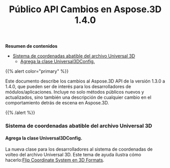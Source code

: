 ﻿---
title: Público API Cambios en Aspose.3D 1.4.0
type: docs
weight: 30
url: /es/net/public-api-changes-in-aspose-3d-1-4-0/
---
**Resumen de contenidos**

- [Sistema de coordenadas abatible del archivo Universal 3D](#PublicAPIChangesinAspose.3D1.4.0-FlipCoordinateSystemofUniversal3DFile) 
  - [Agrega la clase Universal3DConfig.](#PublicAPIChangesinAspose.3D1.4.0-AddsUniversal3DConfigclass.)

{{% alert color="primary" %}} 

Este documento describe los cambios al Aspose.3D API de la versión 1.3.0 a 1.4.0, que pueden ser de interés para los desarrolladores de módulos/aplicaciones. Incluye no solo métodos públicos nuevos y actualizados, sino también una descripción de cualquier cambio en el comportamiento detrás de escena en Aspose.3D.

{{% /alert %}} 
### **Sistema de coordenadas abatible del archivo Universal 3D**
#### **Agrega la clase Universal3DConfig.**
La nueva clase para los desarrolladores al sistema de coordenadas de volteo del archivo Universal 3D. Este tema de ayuda ilustra cómo hacerlo:[Flip Coordinate System en 3D Formats](http://www.aspose.com/docs/display/3dnet/Add+an+Asset+Information+and+Flip+Coordinate+System+in+3D+Formats#AddanAssetInformationandFlipCoordinateSystemin3DFormats-FlipCoordinateSystemin3DFormats).
